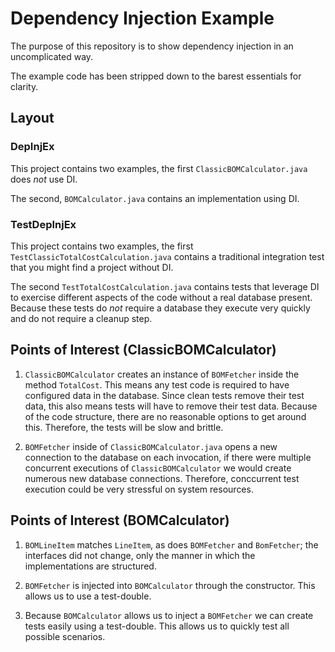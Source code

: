 # Dependency Injection Example

The purpose of this repository is to show dependency injection in an uncomplicated way.

The example code has been stripped down to the barest essentials for clarity.

## Layout

### DepInjEx

This project contains two examples, the first `ClassicBOMCalculator.java` does _not_ use DI.

The second, `BOMCalculator.java` contains an implementation using DI.

### TestDepInjEx

This project contains two examples, the first `TestClassicTotalCostCalculation.java` contains a traditional integration test that you might find a project without DI.

The second `TestTotalCostCalculation.java` contains tests that leverage DI to exercise different aspects of the code without a real database present. Because these tests do _not_ require a database they execute very quickly and do not require a cleanup step.

## Points of Interest (ClassicBOMCalculator)

1) `ClassicBOMCalculator` creates an  instance of `BOMFetcher` inside the method `TotalCost`. This means any test code is required to have configured data in the database. Since clean tests remove their test data, this also means tests will have to remove their test data. Because of the code structure, there are no reasonable options to get around this. Therefore, the tests will be slow and brittle.

2) `BOMFetcher` inside of `ClassicBOMCalculator.java` opens a new connection to the database on each invocation, if there were multiple concurrent executions of `ClassicBOMCalculator` we would create numerous new database connections. Therefore, conccurrent test execution could be very stressful on system resources.

## Points of Interest (BOMCalculator)

1) `BOMLineItem` matches `LineItem`, as does `BOMFetcher` and `BomFetcher`; the interfaces did not change, only the manner in which the implementations are structured.

2) `BOMFetcher` is injected into `BOMCalculator` through the constructor. This allows us to use a test-double.

3) Because `BOMCalculator` allows us to inject a `BOMFetcher` we can create tests easily using a test-double. This allows us to quickly test all possible scenarios.
